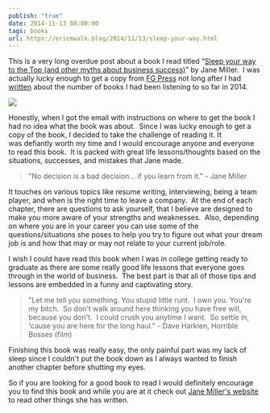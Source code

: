 ```yaml
---
publish: "true"
date: 2014-11-13 08:00:00
tags: books
url: https://ericmwalk.blog/2014/11/13/sleep-your-way.html
---
```


This is a very long overdue post about a book I read titled “<a href="https://www.amazon.com/Sleep-Your-Way-Top-business-ebook/dp/B01JPOHNJC/">Sleep your way to the Top (and other myths about business success)</a>” by Jane Miller.  I was actually lucky enough to get a copy from <a href="http://fgpress.com/">FG Press</a> not long after I had <a title="Books, Books, and more Books" href="https://ericmwalk.blog/2014/06/13/books-books-and.html">written</a> about the number of books I had been listening to so far in 2014.

![](https://ericmwalk.blog/uploads/2021/90a39628fe.jpg)

Honestly, when I got the email with instructions on where to get the book I had no idea what the book was about.  Since I was lucky enough to get a copy of the book, I decided to take the challenge of reading it. It was defiantly worth my time and I would encourage anyone and everyone to read this book.  It is packed with great life lessons/thoughts based on the situations, successes, and mistakes that Jane made.

>"No decision is a bad decision... if you learn from it." - Jane Miller

It touches on various topics like resume writing, interviewing, being a team player, and when is the right time to leave a company.  At the end of each chapter, there are questions to ask yourself, that I believe are designed to make you more aware of your strengths and weaknesses.  Also, depending on where you are in your career you can use some of the questions/situations she poses to help you try to figure out what your dream job is and how that may or may not relate to your current job/role.

I wish I could have read this book when I was in college getting ready to graduate as there are some really good life lessons that everyone goes through in the world of business.  The best part is that all of those tips and lessons are embedded in a funny and captivating story.

>"Let me tell you something. You stupid little runt.  I own you. You're my bitch.  So don't walk around here thinking you have free will, because you don't.  I could crush you anytime I want.  So settle in, 'cause you are here for the long haul." - Dave Harkien, Horrible Bosses (film)

Finishing this book was really easy, the only painful part was my lack of sleep since I couldn't put the book down as I always wanted to finish another chapter before shutting my eyes.

So if you are looking for a good book to read I would definitely encourage you to find this book and while you are at it check out <a href="https://janemiller.com//">Jane Miller's website</a> to read other things she has written.
